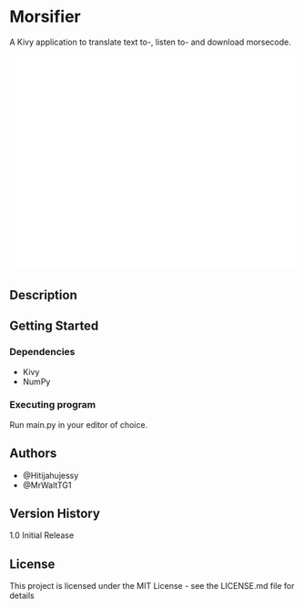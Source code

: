# Morsifier
A Kivy application to translate text to-, listen to- and download morsecode.

<div align="center">
    <img src="morsifier.png" />
</div>

## Description

## Getting Started


### Dependencies
- Kivy
- NumPy

### Executing program
Run main.py in your editor of choice.


## Authors
- @Hitijahujessy
- @MrWaltTG1

## Version History
1.0
Initial Release
## License
This project is licensed under the MIT License - see the LICENSE.md file for details
